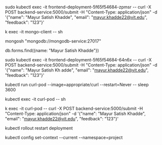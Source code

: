 sudo kubectl exec -it frontend-deployment-5f65f54684-zpmsr -- curl -X POST backend-service:5000/submit   -H "Content-Type: application/json"   -d '{"name": "Mayur Satish Khadde", "email": "mayur.khadde22@vit.edu", "feedback": "123"}'   



k exec -it mongo-client -- sh

mongosh "mongodb://mongodb-service:27017"

db.forms.find({name: "Mayur Satish Khadde"})


sudo kubectl exec -it frontend-deployment-5f65f54684-64n6x -- curl -X POST backend-service:5000/submit   -H "Content-Type: application/json"   -d '{"name": "Mayur Satish Kh
adde", "email": "mayur.khadde22@vit.edu", "feedback": "123"}'



kubectl run curl-pod --image=appropriate/curl --restart=Never -- sleep 3600


kubectl exec -it curl-pod -- sh

k exec -it curl-pod -- curl -X POST backend-service:5000/submit   -H "Content-Type: application/json"   -d '{"name": "Mayur Satish Khadde", "email": "mayur.khadde22@vit.edu", "feedback": "123"}'   


kubectl rollout restart deployment <deployment-name>


kubectl config set-context --current --namespace=project